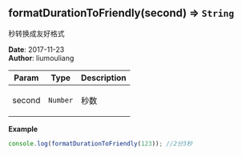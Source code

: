 ## formatDurationToFriendly(second) ⇒ <code>String</code>
<p>秒转换成友好格式</p>

**Date**: 2017-11-23  
**Author**: liumouliang  

| Param | Type | Description |
| --- | --- | --- |
| second | <code>Number</code> | <p>秒数</p> |

**Example**  
```javascript
console.log(formatDurationToFriendly(123)); //2分3秒
```

